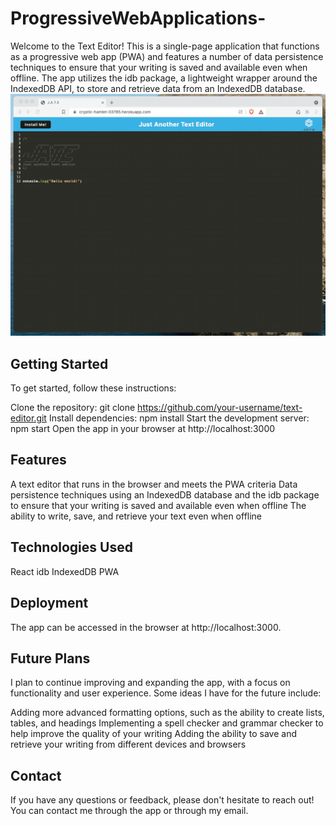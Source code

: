 # ProgressiveWebApplications-
Welcome to the Text Editor! This is a single-page application that functions as a progressive web app (PWA) and features a number of data persistence techniques to ensure that your writing is saved and available even when offline. The app utilizes the idb package, a lightweight wrapper around the IndexedDB API, to store and retrieve data from an IndexedDB database.
 ![Demonstration of the finished Module 19 Challenge being used in the browser and then installed.](./Assets/00-demo.gif)
## Getting Started
To get started, follow these instructions:

Clone the repository: git clone https://github.com/your-username/text-editor.git
Install dependencies: npm install
Start the development server: npm start
Open the app in your browser at http://localhost:3000
## Features
A text editor that runs in the browser and meets the PWA criteria
Data persistence techniques using an IndexedDB database and the idb package to ensure that your writing is saved and available even when offline
The ability to write, save, and retrieve your text even when offline
## Technologies Used
React
idb
IndexedDB
PWA
## Deployment
The app can be accessed in the browser at http://localhost:3000.

## Future Plans
I plan to continue improving and expanding the app, with a focus on functionality and user experience. Some ideas I have for the future include:

Adding more advanced formatting options, such as the ability to create lists, tables, and headings
Implementing a spell checker and grammar checker to help improve the quality of your writing
Adding the ability to save and retrieve your writing from different devices and browsers
## Contact
If you have any questions or feedback, please don't hesitate to reach out! You can contact me through the app or through my email.
